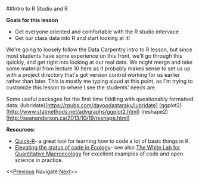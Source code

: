 
##Intro to R Studio and R

**Goals for this lesson**

* Get everyone oriented and comfortable with the R studio intervace
* Get our class data into R and start looking at it!

We're going to loosely follow the Data Carpentry intro to R lesson, but since most students have some experience on this front, we'll go through this quickly, and get right into looking at our real data. We might merge and take some material from lecture 10 here as it probably makes sense to set us up with a project directory that's got version control working for us earlier rather than later. This is mostly me typing aloud at this point, as I'm trying to customize this lesson to where I see the students' needs are.

Some useful packages for the first time fiddling with questionably formatted data:  (lubridate)[https://rpubs.com/davoodastaraky/lubridate]
(ggplot2)[http://www.statmethods.net/advgraphs/ggplot2.html]
(reshape2)[http://seananderson.ca/2013/10/19/reshape.html]

**Resources:**

* [Quick-R](http://www.statmethods.net/index.html)- a great tool for learning how to code a lot of basic things in R.
* [Elevating the status of code in Ecology](http://www.sciencedirect.com/science/article/pii/S0169534715002906)- see also [The White Lab for Quantitative Macroecology](http://whitelab.weecology.org/) for excellent examples of code and open science in practice.

<<[Previous](https://github.com/cbahlai/OSRR_course/blob/master/07_grey_data_liberation.md)  Navigate [Next](https://github.com/cbahlai/OSRR_course/blob/master/09_open_licensing.md)>>
